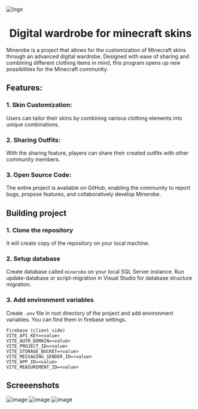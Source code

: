  ![logo](https://github.com/oleklukasiewicz/minerobe/assets/69370471/f9277a21-f817-47bd-b242-0770ed38f14a)

<h1 align="center">Digital wardrobe for minecraft skins</h1>

Minerobe is a project that allows for the customization of Minecraft skins through an advanced digital wardrobe. Designed with ease of sharing and combining different clothing items in mind, this program opens up new possibilities for the Minecraft community.

## Features:

### 1. Skin Customization: 
Users can tailor their skins by combining various clothing elements into unique combinations.

### 2. Sharing Outfits: 
With the sharing feature, players can share their created outfits with other community members.

### 3. Open Source Code: 
The entire project is available on GitHub, enabling the community to report bugs, propose features, and collaboratively develop Minerobe.

## Building project

### 1. Clone the repository
It will create copy of the repository on your local machine.

### 2. Setup database  
Create database called `minerobe` on your local SQL Server instance.
Run update-database or script-migration in Visual Studio for database structure migration.

### 3. Add environment variables
Create `.env` file in root directory of the project and add environment variables. You can find them in firebase settings.
```
Firebase (client side)
VITE_API_KEY=<value>
VITE_AUTH_DOMAIN=<value>
VITE_PROJECT_ID=<value>
VITE_STORAGE_BUCKET=<value>
VITE_MESSAGING_SENDER_ID=<value>
VITE_APP_ID=<value>
VITE_MEASUREMENT_ID=<value>
```

## Screeenshots

![image](https://github.com/oleklukasiewicz/minerobe/assets/69370471/732eea4e-ada1-49b4-a5b1-182452f6d801)
![image](https://github.com/oleklukasiewicz/minerobe/assets/69370471/380e42e3-a743-45be-b4ff-f07bf3d7cc81)
![image](https://github.com/oleklukasiewicz/minerobe/assets/69370471/b1690e77-1734-4bad-a90a-1013060f9dab)






<!--# icons 
https://iconduck.com/search?query=vectorSetIds:140
](url)--!>
